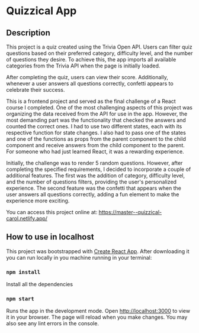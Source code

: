 # Quizzical App


## Description

This project is a quiz created using the Trivia Open API. Users can filter quiz questions based on their preferred category, difficulty level, and the number of questions they desire. To achieve this, the app imports all available categories from the Trivia API when the page is initially loaded.

After completing the quiz, users can view their score. Additionally, whenever a user answers all questions correctly, confetti appears to celebrate their success.

This is a frontend project and served as the final challenge of a React course I completed. One of the most challenging aspects of this project was organizing the data received from the API for use in the app. However, the most demanding part was the functionality that checked the answers and counted the correct ones. I had to use two different states, each with its respective function for state changes. I also had to pass one of the states and one of the functions as props from the parent component to the child component and receive answers from the child component to the parent. For someone who had just learned React, it was a rewarding experience.

Initially, the challenge was to render 5 random questions. However, after completing the specified requirements, I decided to incorporate a couple of additional features. The first was the addition of category, difficulty level, and the number of questions filters, providing the user's personalized experience. The second feature was the confetti that appears when the user answers all questions correctly, adding a fun element to make the experience more exciting.

You can access this project online at: https://master--quizzical-carol.netlify.app/


## How to use in localhost

This project was bootstrapped with [Create React App](https://github.com/facebook/create-react-app). After downloading it you can run locally in you machine running in your terminal:

### `npm install`
Install all the dependencies

### `npm start`
Runs the app in the development mode.
Open [http://localhost:3000](http://localhost:3000) to view it in your browser.
The page will reload when you make changes.
You may also see any lint errors in the console.

